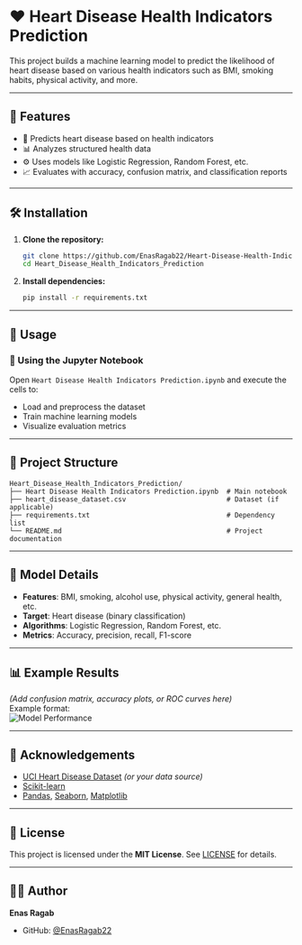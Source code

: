 
# ❤️ Heart Disease Health Indicators Prediction

This project builds a machine learning model to predict the likelihood of heart disease based on various health indicators such as BMI, smoking habits, physical activity, and more.

---

## 📌 Features

- 🧠 Predicts heart disease based on health indicators  
- 📊 Analyzes structured health data  
- ⚙️ Uses models like Logistic Regression, Random Forest, etc.  
- 📈 Evaluates with accuracy, confusion matrix, and classification reports  

---

## 🛠️ Installation

1. **Clone the repository:**
   ```bash
   git clone https://github.com/EnasRagab22/Heart-Disease-Health-Indicators-Prediction-using-Decision-Tree.git
   cd Heart_Disease_Health_Indicators_Prediction
   ```

2. **Install dependencies:**
   ```bash
   pip install -r requirements.txt
   ```

---

## 🚀 Usage

### 📓 Using the Jupyter Notebook
Open `Heart Disease Health Indicators Prediction.ipynb` and execute the cells to:  
- Load and preprocess the dataset  
- Train machine learning models  
- Visualize evaluation metrics  

---

## 📂 Project Structure

```
Heart_Disease_Health_Indicators_Prediction/
├── Heart Disease Health Indicators Prediction.ipynb  # Main notebook
├── heart_disease_dataset.csv                         # Dataset (if applicable)
├── requirements.txt                                  # Dependency list
└── README.md                                         # Project documentation
```

---

## 🧠 Model Details

- **Features**: BMI, smoking, alcohol use, physical activity, general health, etc.  
- **Target**: Heart disease (binary classification)  
- **Algorithms**: Logistic Regression, Random Forest, etc.  
- **Metrics**: Accuracy, precision, recall, F1-score  

---

## 📊 Example Results

*(Add confusion matrix, accuracy plots, or ROC curves here)*  
Example format:  
![Model Performance](path/to/your_plot.png "Model Evaluation")

---

## 🙌 Acknowledgements

- [UCI Heart Disease Dataset](https://archive.ics.uci.edu/ml/datasets/Heart+Disease) *(or your data source)*  
- [Scikit-learn](https://scikit-learn.org/)  
- [Pandas](https://pandas.pydata.org/), [Seaborn](https://seaborn.pydata.org/), [Matplotlib](https://matplotlib.org/)  

---

## 📜 License

This project is licensed under the **MIT License**. See [LICENSE](LICENSE) for details.

---

## 👩‍💻 Author

**Enas Ragab**  
- GitHub: [@EnasRagab22](https://github.com/EnasRagab22)  
